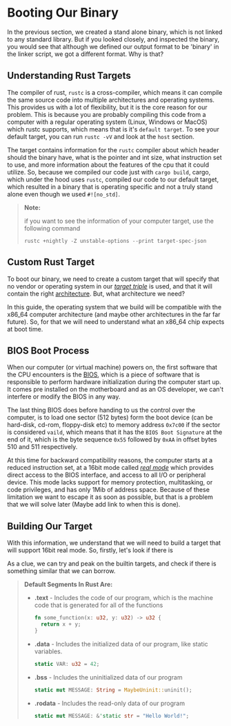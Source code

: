 # Booting Our Binary

In the previous section, we created a stand alone binary, which is not linked to any standard library. But if you looked closely, and inspected the binary, you would see that although we defined our output format to be 'binary' in the linker script, we got a different format. Why is that?

## Understanding Rust Targets

The compiler of rust, `rustc` is a cross-compiler, which means it can compile the same source code into multiple architectures and operating systems.
This provides us with a lot of flexibility, but it is the core reason for our problem. This is because you are probably compiling this code from a computer with a regular operating system (Linux, Windows or MacOS) which rustc supports, which means that is it's `default target`. To see your default target, you can run `rustc -vV` and look at the `host` section.

The target contains information for the `rustc` compiler about which header should the binary have, what is the pointer and int size, what instruction set to use, and more information about the features of the cpu that it could utilize.
So, because we compiled our code just with `cargo build`, cargo, which under the hood uses `rustc`, compiled our code to our default target, which resulted in a binary that is operating specific and not a truly stand alone even though we used `#![no_std]`.

> **Note:**
> 
> if you want to see the information of your computer target, use the following command 
> ```
> rustc +nightly -Z unstable-options --print target-spec-json
> ```

## Custom Rust Target

To boot our binary, we need to create a custom target that will specify that no vendor or operating system in our [_target triple_](https://wiki.osdev.org/Target_Triplet) is used, and that it will contain the right [architecture](https://simple.wikipedia.org/wiki/Computer_architecture). But, what architecture we need? 

In this guide, the operating system that we build will be compatible with the x86_64 computer architecture (and maybe other architectures in the far far future). So, for that we will need to understand what an x86_64 chip expects at boot time.

## BIOS Boot Process

When our computer (or virtual machine) powers on, the first software that the CPU encounters is the [BIOS](https://en.wikipedia.org/wiki/BIOS), which is a piece of software that is responsible to perform hardware initialization during the computer start up. It comes pre installed on the motherboard and as an OS developer, we can't interfere or modify the BIOS in any way.

The last thing BIOS does before handing to us the control over the computer, is to load one sector (512 bytes) form the boot device (can be hard-disk, cd-rom, floppy-disk etc) to memory address `0x7c00` if the sector is considered `vaild`, which means that it has the `BIOS Boot Signature` at the end of it, which is the byte sequence `0x55` followed by `0xAA` in offset bytes 510 and 511 respectively.

At this time for backward compatibility reasons, the computer starts at a reduced instruction set, at a 16bit mode called [_real mode_](https://en.wikipedia.org/wiki/Real_mode) which provides direct access to the BIOS interface, and access to all I/O or peripheral device. This mode lacks support for memory protection, multitasking, or code privileges, and has only 1Mib of address space. Because of these limitation we want to escape it as soon as possible, but that is a problem that we will solve later (Maybe add link to when this is done).

## Building Our Target

With this information, we understand that we will need to build a target that will support 16bit real mode.
So, firstly, let's look if there is 

As a clue, we can try and peak on the builtin targets, and check if there is something similar that we can borrow.


> **Default Segments In Rust Are:**
> - **.text**   - Includes the code of our program, which is the machine code that is generated for all of the functions
>   ```rust
>   fn some_function(x: u32, y: u32) -> u32 {
>     return x + y;
>   }
>   ```
> - **.data**   - Includes the initialized data of our program, like static variables.
>   ```rust
>   static VAR: u32 = 42;
>   ```
> - **.bss**    - Includes the uninitialized data of our program
>   ```rust
>   static mut MESSAGE: String = MaybeUninit::uninit();
>   ```
> - **.rodata** - Includes the read-only data of our program
>   ```rust
>   static mut MESSAGE: &'static str = "Hello World!";
>   ```
